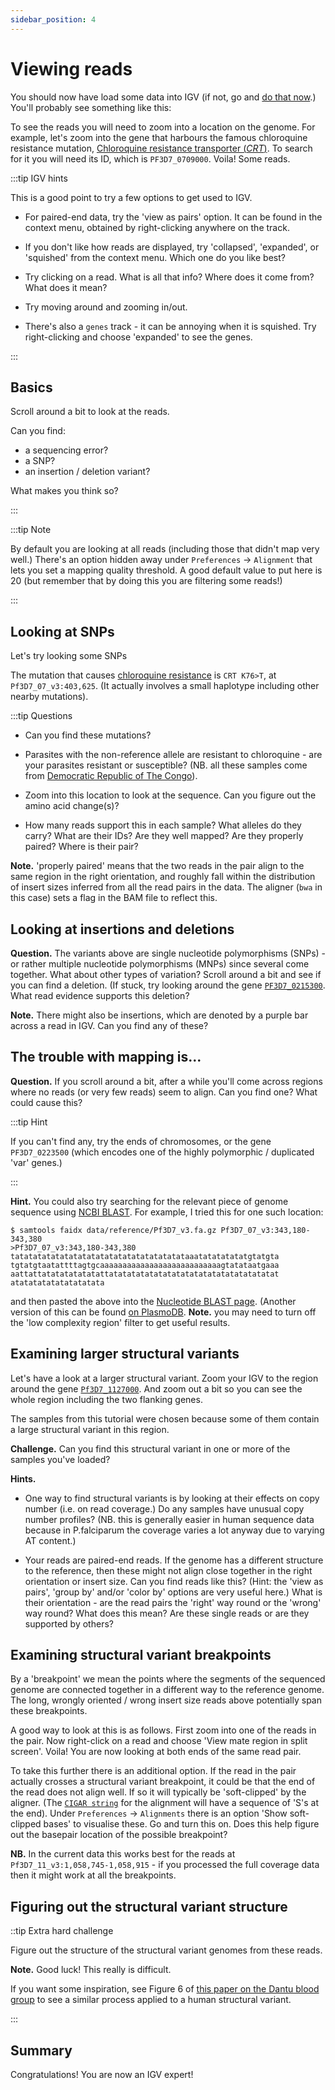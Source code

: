 ```yaml
---
sidebar_position: 4
---
```


# Viewing reads

You should now have load some data into IGV (if not, go and [do that now](./README.md#loading-data).)
You'll probably see something like this:


To see the reads you will need to zoom into a location on the genome. For example, let's zoom into the gene that
harbours the famous chloroquine resistance mutation, [Chloroquine resistance transporter
(*CRT*)](https://plasmodb.org/plasmo/app/record/gene/PF3D7_0709000). To search for it you will need its ID, which is
`PF3D7_0709000`. Voila! Some reads.

:::tip IGV hints

This is a good point to try a few options to get used to IGV.

* For paired-end data, try the 'view as pairs' option. It can be found in the context menu, obtained by right-clicking
  anywhere on the track.

* If you don't like how reads are displayed, try 'collapsed', 'expanded', or 'squished' from the context menu.  Which one do you like best?

* Try clicking on a read.  What is all that info?  Where does it come from?  What does it mean?

* Try moving around and zooming in/out.  

* There's also a `genes` track - it can be annoying when it is squished.  Try right-clicking and choose 'expanded' to see the
  genes.

:::

## Basics

Scroll around a bit to look at the reads.

Can you find:

- a sequencing error?
- a SNP?
- an insertion / deletion variant?

What makes you think so?

:::

:::tip Note

By default you are looking at all reads (including those that didn't map very well.)  There's an option hidden away
under `Preferences` -> `Alignment` that lets you set a mapping quality threshold.  A good default value to put here is
20 (but remember that by doing this you are filtering some reads!)

:::


## Looking at SNPs

Let's try looking some SNPs

The mutation that causes [chloroquine resistance](https://www.ncbi.nlm.nih.gov/pmc/articles/PMC2954758/) is `CRT
K76>T`, at `Pf3D7_07_v3:403,625`. (It actually involves a small haplotype including other nearby mutations).

:::tip Questions


* Can you find these mutations?

* Parasites with the non-reference allele are resistant to chloroquine - are your parasites resistant or susceptible?  (NB. all these samples come from [Democratic Republic of The Congo](https://www.google.com/maps/place/Democratic+Republic+of+the+Congo/@-3.9835365,12.6862829,5z/data=!3m1!4b1!4m5!3m4!1s0x1979facf9a7546bd:0x4c63e5eac93f141!8m2!3d-4.038333!4d21.758664)).

* Zoom into this location to look at the sequence.  Can you figure out the amino acid change(s)?

* How many reads support this in each sample?  What alleles do they carry?  What are their IDs?  Are they well mapped?
  Are they properly paired?  Where is their pair?

**Note.** 'properly paired' means that the two reads in the pair align to the same region in the right orientation, and roughly fall within the distribution of insert sizes inferred from all the read pairs in the data.  The aligner (`bwa` in this case) sets a flag in the BAM file to reflect this.

## Looking at insertions and deletions

**Question.** The variants above are single nucleotide polymorphisms (SNPs) - or rather multiple nucleotide polymorphisms (MNPs) since several come together.  What about other types of variation?  Scroll around a bit and see if you can find a deletion.  (If stuck, try looking around the gene [`PF3D7_0215300`](https://plasmodb.org/plasmo/app/search?q=PF3D7_0220300).  What read evidence supports this deletion?

**Note.** There might also be insertions, which are denoted by a purple bar across a read in IGV.  Can you find any of these?

## The trouble with mapping is...

**Question.** If you scroll around a bit, after a while you'll come across regions where no reads (or very few reads)
seem to align.  Can you find one?  What could cause this? 

:::tip Hint

If you can't find any, try the ends of chromosomes, or the gene `PF3D7_0223500` (which encodes one of the highly
polymorphic / duplicated 'var' genes.)

:::


**Hint.** You could also try searching for the relevant piece of genome sequence using [NCBI
BLAST](https://blast.ncbi.nlm.nih.gov/Blast.cgi).  For example, I tried this for one such location:

```
$ samtools faidx data/reference/Pf3D7_v3.fa.gz Pf3D7_07_v3:343,180-343,380
>Pf3D7_07_v3:343,180-343,380
tatatatatatatatatatatatatatatatatatatataaatatatatatatgtatgta
tgtatgtaatattttagtgcaaaaaaaaaaaaaaaaaaaaaaaaaaagtatataatgaaa
aattattatatatatatatattatatatatatatatatatatatatatatatatatatat
atatatatatatatatatata
```
and then pasted the above into the [Nucleotide BLAST page](https://blast.ncbi.nlm.nih.gov/Blast.cgi).  (Another version of this can be found [on PlasmoDB](https://plasmodb.org/plasmo/app/search/transcript/UnifiedBlast).  **Note.** you may need to turn off the 'low complexity region' filter to get useful results.

## Examining larger structural variants

Let's have a look at a larger structural variant.  Zoom your IGV to the region around the gene [`Pf3D7_1127000`](https://plasmodb.org/plasmo/app/record/gene/PF3D7_1127000).  And zoom out a bit so you can see the whole region including the two flanking genes.

The samples from this tutorial were chosen because some of them contain a large structural variant in this region. 

**Challenge.** Can you find this structural variant in one or more of the samples you've loaded?

**Hints.**

* One way to find structural variants is by looking at their effects on copy number (i.e. on read coverage.)  Do any samples have unusual copy number profiles?  (NB. this is generally easier in human sequence data because in P.falciparum the coverage varies a lot anyway due to varying AT content.)

* Your reads are paired-end reads.  If the genome has a different structure to the reference, then these might not align close together in the right orientation or insert size.  Can you find reads like this?  (Hint: the 'view as pairs', 'group by' and/or 'color by' options are very useful here.)  What is their orientation - are the read pairs the 'right' way round or the 'wrong' way round?  What does this mean?  Are these single reads or are they supported by others?

## Examining structural variant breakpoints

By a 'breakpoint' we mean the points where the segments of the sequenced genome are connected together in a different way to the reference genome.  The long, wrongly oriented / wrong insert size reads above potentially span these breakpoints.

A good way to look at this is as follows.  First zoom into one of the reads in the pair. Now right-click on a read and choose 'View mate region in split screen'.  Voila!  You are now looking at both ends of the same read pair.

To take this further there is an additional option.  If the read in the pair actually crosses a structural variant breakpoint, it could be that the end of the read does not align well.  If so it will typically be 'soft-clipped' by the aligner.  (The [`CIGAR string`](https://sites.google.com/site/bioinformaticsremarks/bioinfo/sam-bam-format/what-is-a-cigar) for the alignment will have a sequence of 'S's at the end).  Under `Preferences` -> `Alignments` there is an option 'Show soft-clipped bases' to visualise these.  Go and turn this on.  Does this help figure out the basepair location of the possible breakpoint?

**NB.** In the current data this works best for the reads at `Pf3D7_11_v3:1,058,745-1,058,915` - if you processed the full coverage data then it might work at all the breakpoints.

## Figuring out the structural variant structure

::tip Extra hard challenge

Figure out the structure of the structural variant genomes from these reads.

**Note.** Good luck!  This really is difficult.

If you want some inspiration, see Figure 6 of [this paper on the Dantu blood group](https://doi.org/10.1126/science.aam6393) to see a similar process applied to a human structural variant.

:::

## Summary

Congratulations!  You are now an IGV expert!
